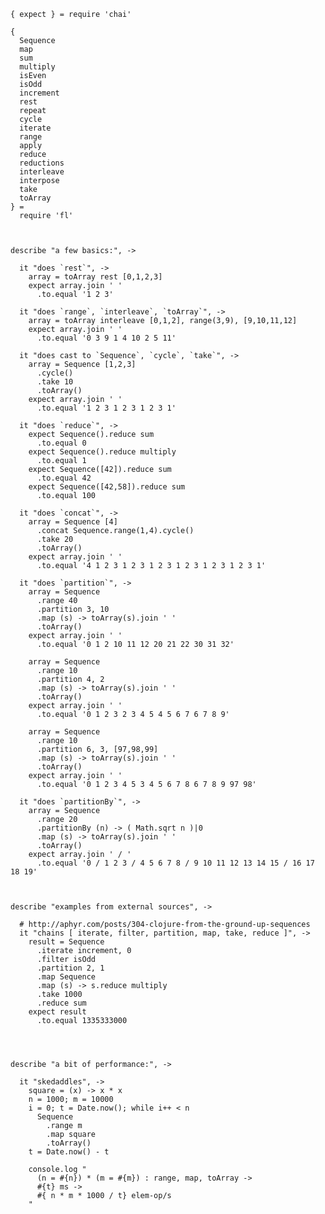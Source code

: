     { expect } = require 'chai'

    {
      Sequence
      map
      sum
      multiply
      isEven
      isOdd
      increment
      rest
      repeat
      cycle
      iterate
      range
      apply
      reduce
      reductions
      interleave
      interpose
      take
      toArray
    } =
      require 'fl'



    describe "a few basics:", ->

      it "does `rest`", ->
        array = toArray rest [0,1,2,3]
        expect array.join ' '
          .to.equal '1 2 3'

      it "does `range`, `interleave`, `toArray`", ->
        array = toArray interleave [0,1,2], range(3,9), [9,10,11,12]
        expect array.join ' '
          .to.equal '0 3 9 1 4 10 2 5 11'

      it "does cast to `Sequence`, `cycle`, `take`", ->
        array = Sequence [1,2,3]
          .cycle()
          .take 10
          .toArray()
        expect array.join ' '
          .to.equal '1 2 3 1 2 3 1 2 3 1'

      it "does `reduce`", ->
        expect Sequence().reduce sum
          .to.equal 0
        expect Sequence().reduce multiply
          .to.equal 1
        expect Sequence([42]).reduce sum
          .to.equal 42
        expect Sequence([42,58]).reduce sum
          .to.equal 100

      it "does `concat`", ->
        array = Sequence [4]
          .concat Sequence.range(1,4).cycle()
          .take 20
          .toArray()
        expect array.join ' '
          .to.equal '4 1 2 3 1 2 3 1 2 3 1 2 3 1 2 3 1 2 3 1'

      it "does `partition`", ->
        array = Sequence
          .range 40
          .partition 3, 10
          .map (s) -> toArray(s).join ' '
          .toArray()
        expect array.join ' '
          .to.equal '0 1 2 10 11 12 20 21 22 30 31 32'

        array = Sequence
          .range 10
          .partition 4, 2
          .map (s) -> toArray(s).join ' '
          .toArray()
        expect array.join ' '
          .to.equal '0 1 2 3 2 3 4 5 4 5 6 7 6 7 8 9'

        array = Sequence
          .range 10
          .partition 6, 3, [97,98,99]
          .map (s) -> toArray(s).join ' '
          .toArray()
        expect array.join ' '
          .to.equal '0 1 2 3 4 5 3 4 5 6 7 8 6 7 8 9 97 98'

      it "does `partitionBy`", ->
        array = Sequence
          .range 20
          .partitionBy (n) -> ( Math.sqrt n )|0
          .map (s) -> toArray(s).join ' '
          .toArray()
        expect array.join ' / '
          .to.equal '0 / 1 2 3 / 4 5 6 7 8 / 9 10 11 12 13 14 15 / 16 17 18 19'



    describe "examples from external sources", ->

      # http://aphyr.com/posts/304-clojure-from-the-ground-up-sequences
      it "chains [ iterate, filter, partition, map, take, reduce ]", ->
        result = Sequence
          .iterate increment, 0
          .filter isOdd
          .partition 2, 1
          .map Sequence
          .map (s) -> s.reduce multiply
          .take 1000
          .reduce sum
        expect result
          .to.equal 1335333000




    describe "a bit of performance:", ->

      it "skedaddles", ->
        square = (x) -> x * x
        n = 1000; m = 10000
        i = 0; t = Date.now(); while i++ < n
          Sequence
            .range m
            .map square
            .toArray()
        t = Date.now() - t

        console.log "
          (n = #{n}) * (m = #{m}) : range, map, toArray ->
          #{t} ms ->
          #{ n * m * 1000 / t} elem-op/s
        "
